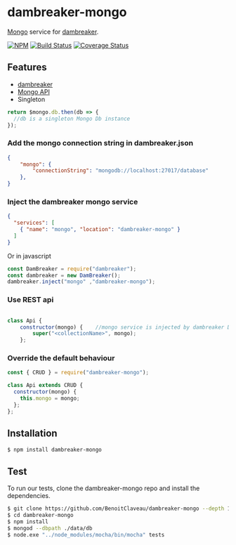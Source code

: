 # dambreaker-mongo
[Mongo](https://www.npmjs.com/package/mongodb) service for [dambreaker](https://www.npmjs.com/package/dambreaker).

 [![NPM][npm-image]][npm-url]
 [![Build Status][travis-image]][travis-url]
 [![Coverage Status][coveralls-image]][coveralls-url]

## Features

  * [dambreaker](https://www.npmjs.com/package/dambreaker)
  * [Mongo API](http://mongodb.github.io/node-mongodb-native/2.3/api/)
  * Singleton

```js
return $mongo.db.then(db => {
  //db is a singleton Mongo Db instance
});
```

### Add the mongo connection string in dambreaker.json

```dambreaker.json
{
	"mongo": {
        "connectionString": "mongodb://localhost:27017/database"
    },
}
```

### Inject the dambreaker mongo service

```services.json
{
  "services": [
    { "name": "mongo", "location": "dambreaker-mongo" }
  ]
}
```

Or in javascript

```js
const DamBreaker = require("dambreaker");
const dambreaker = new DamBreaker();
dambreaker.inject("mongo" ,"dambreaker-mongo");
```

### Use REST api

```js

class Api {
    constructor(mongo) {    //mongo service is injected by dambreaker DI
        super("<collectionName>", mongo);
    };
```

### Override the default behaviour

```js
const { CRUD } = require("dambreaker-mongo");

class Api extends CRUD {
  constructor(mongo) {
    this.mongo = mongo;
  };
};
```

## Installation

```bash
$ npm install dambreaker-mongo
```

## Test

To run our tests, clone the dambreaker-mongo repo and install the dependencies.

```bash
$ git clone https://github.com/BenoitClaveau/dambreaker-mongo --depth 1
$ cd dambreaker-mongo
$ npm install
$ mongod --dbpath ./data/db
$ node.exe "../node_modules/mocha/bin/mocha" tests
```

[npm-image]: https://img.shields.io/npm/v/dambreaker-mongo.svg
[npm-url]: https://npmjs.org/package/dambreaker-mongo
[travis-image]: https://travis-ci.org/BenoitClaveau/dambreaker-mongo.svg?branch=master
[travis-url]: https://travis-ci.org/BenoitClaveau/dambreaker-mongo
[coveralls-image]: https://coveralls.io/repos/BenoitClaveau/dambreaker-mongo/badge.svg?branch=master&service=github
[coveralls-url]: https://coveralls.io/github/BenoitClaveau/dambreaker-mongo?branch=master
